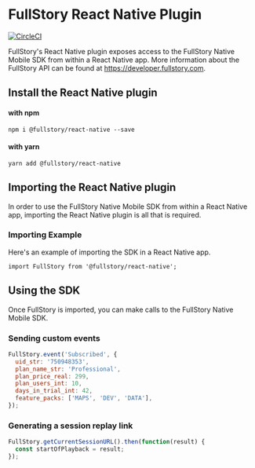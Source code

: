 # FullStory React Native Plugin

[![CircleCI](https://circleci.com/gh/fullstorydev/fullstory-react-native.svg?style=svg)](https://circleci.com/gh/fullstorydev/fullstory-react-native)

FullStory's React Native plugin exposes access to the FullStory Native Mobile SDK from within a React Native app. More information about the FullStory API can be found at https://developer.fullstory.com.


## Install the React Native plugin

#### with npm

```
npm i @fullstory/react-native --save
```

#### with yarn
```
yarn add @fullstory/react-native
```

## Importing the React Native plugin

In order to use the FullStory Native Mobile SDK from within a React Native app, importing the React Native plugin is all that is required.

### Importing Example

Here's an example of importing the SDK in a React Native app.

```JSX
import FullStory from '@fullstory/react-native';
```

## Using the SDK

Once FullStory is imported, you can make calls to the FullStory Native Mobile SDK.

### Sending custom events

```JavaScript
FullStory.event('Subscribed', {
  uid_str: '750948353',
  plan_name_str: 'Professional',
  plan_price_real: 299,
  plan_users_int: 10,
  days_in_trial_int: 42,
  feature_packs: ['MAPS', 'DEV', 'DATA'],
});
```

### Generating a session replay link

```JavaScript
FullStory.getCurrentSessionURL().then(function(result) {
  const startOfPlayback = result;
});
```
